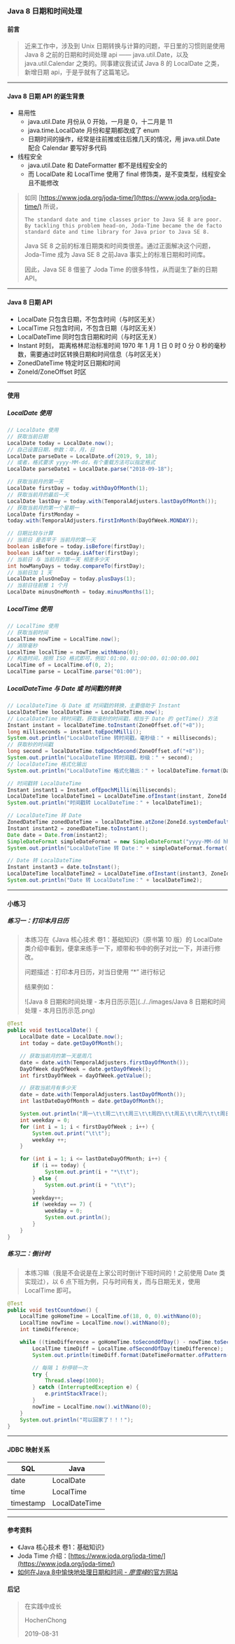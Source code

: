 ### Java 8 日期和时间处理

#### 前言

> 近来工作中，涉及到 Unix 日期转换与计算的问题，平日里的习惯则是使用 Java 8 之前的日期和时间处理 api —— java.util.Date，以及 java.util.Calendar 之类的。同事建议我试试 Java 8 的 LocalDate 之类，新增日期 api，于是乎就有了这篇笔记。

---

#### Java 8 日期 API 的诞生背景

* 易用性
  * java.util.Date 月份从 0 开始，一月是 0，十二月是 11
  * java.time.LocalDate 月份和星期都改成了 enum
  * 日期时间的操作，经常是往前推或往后推几天的情况，用 java.util.Date 配合 Calendar 要写好多代码
* 线程安全
  * java.util.Date 和 DateFormatter 都不是线程安全的
  * 而 LocalDate 和 LocalTime 使用了 final 修饰类，是不变类型，线程安全且不能修改

> 如同 [https://www.joda.org/joda-time/](https://www.joda.org/joda-time/) 所说，
>
> ```
> The standard date and time classes prior to Java SE 8 are poor. By tackling this problem head-on, Joda-Time became the de facto standard date and time library for Java prior to Java SE 8. 
> ```
>
> Java SE 8 之前的标准日期类和时间类很差。通过正面解决这个问题，Joda-Time 成为 Java SE 8 之前Java 事实上的标准日期和时间库。
>
> 因此，Java SE 8 借鉴了 Joda Time 的很多特性，从而诞生了新的日期 API。

---

#### Java 8 日期 API

- LocalDate 只包含日期，不包含时间（与时区无关）
- LocalTime 只包含时间，不包含日期（与时区无关）
- LocalDateTime 同时包含日期和时间（与时区无关）
- Instant 时刻，
  距离格林尼治标准时间 1970 年 1 月 1 日 0 时 0 分 0 秒的毫秒数，需要通过时区转换日期和时间信息（与时区无关）
- ZonedDateTime 特定时区日期和时间
- ZoneId/ZoneOffset 时区

---

#### 使用

##### LocalDate 使用

```java
// LocalDate 使用
// 获取当前日期
LocalDate today = LocalDate.now();
// 自己设置日期，参数：年，月，日
LocalDate parseDate = LocalDate.of(2019, 9, 18);
// 或者，格式要求 yyyy-MM-dd，有个重载方法可以指定格式
LocalDate parseDate1 = LocalDate.parse("2018-09-18");

// 获取当前月的第一天
LocalDate firstDay = today.withDayOfMonth(1);
// 获取当前月的最后一天
LocalDate lastDay = today.with(TemporalAdjusters.lastDayOfMonth());
// 获取当前月的第一个星期一
LocalDate firstMonday = 
today.with(TemporalAdjusters.firstInMonth(DayOfWeek.MONDAY));

// 日期比较与计算
// 当前日 是否早于 当前月的第一天
boolean isBefore = today.isBefore(firstDay);
boolean isAfter = today.isAfter(firstDay);
// 当前日 与 当前月的第一天 相差多少天
int howManyDays = today.compareTo(firstDay);
// 当前日加 1 天
LocalDate plusOneDay = today.plusDays(1);
// 当前日往前推 1 个月
LocalDate minusOneMonth = today.minusMonths(1);
```

##### LocalTime 使用

```java
// LocalTime 使用
// 获取当前时间
LocalTime nowTime = LocalTime.now();
// 消除毫秒
LocalTime localTime = nowTime.withNano(0);
// 构造时间，按照 ISO 格式即可，例如：01:00，01:00:00，01:00:00.001
LocalTime of = LocalTime.of(0, 2);
LocalTime parse = LocalTime.parse("01:00");
```

##### LocalDateTime 与 Date 或 时间戳的转换

```java
// LocalDateTime 与 Date 或 时间戳的转换，主要借助于 Instant
LocalDateTime localDateTime = LocalDateTime.now();
// LocalDateTime 转时间戳，获取毫秒的时间戳，相当于 Date 的 getTime() 方法
Instant instant = localDateTime.toInstant(ZoneOffset.of("+8"));
long milliseconds = instant.toEpochMilli();
System.out.println("LocalDateTime 转时间戳，毫秒级：" + milliseconds);
// 获取秒的时间戳
long second = localDateTime.toEpochSecond(ZoneOffset.of("+8"));
System.out.println("LocalDateTime 转时间戳，秒级：" + second);
// localDateTime 格式化输出
System.out.println("LocalDateTime 格式化输出：" + localDateTime.format(DateTimeFormatter.ofPattern("yyyy-MM-dd hh:mm:ss")));

// 时间戳转 LocalDateTime
Instant instant1 = Instant.ofEpochMilli(milliseconds);
LocalDateTime localDateTime1 = LocalDateTime.ofInstant(instant, ZoneId.systemDefault());
System.out.println("时间戳转 LocalDateTime：" + localDateTime1);

// LocalDateTime 转 Date
ZonedDateTime zonedDateTime = localDateTime.atZone(ZoneId.systemDefault());
Instant instant2 = zonedDateTime.toInstant();
Date date = Date.from(instant2);
SimpleDateFormat simpleDateFormat = new SimpleDateFormat("yyyy-MM-dd hh:mm:ss");
System.out.println("LocalDateTime 转 Date：" + simpleDateFormat.format(date));

// Date 转 LocalDateTime
Instant instant3 = date.toInstant();
LocalDateTime localDateTime2 = LocalDateTime.ofInstant(instant3, ZoneId.systemDefault());
System.out.println("Date 转 LocalDateTime：" + localDateTime2);
```

---

#### 小练习

##### 练习一：打印本月日历

> 本练习在《Java 核心技术 卷1：基础知识》（原书第 10 版）的 LocalDate 类介绍中看到，便拿来练手一下，顺带和书中的例子对比一下，并进行修改。
>
> 问题描述：打印本月日历，对当日使用 “*” 进行标记
>
> 结果例如：
>
> ![Java 8 日期和时间处理 - 本月日历示范](../../images/Java 8 日期和时间处理 - 本月日历示范.png)

```java
@Test
public void testLocalDate() {
    LocalDate date = LocalDate.now();
    int today = date.getDayOfMonth();

    // 获取当前月的第一天是周几
    date = date.with(TemporalAdjusters.firstDayOfMonth());
    DayOfWeek dayOfWeek = date.getDayOfWeek();
    int firstDayOfWeek = dayOfWeek.getValue();

    // 获取当前月有多少天
    date = date.with(TemporalAdjusters.lastDayOfMonth());
    int lastDateDayOfMonth = date.getDayOfMonth();

    System.out.println("周一\t\t周二\t\t周三\t\t周四\t\t周五\t\t周六\t\t周日");
    int weekday = 0;
    for (int i = 1; i < firstDayOfWeek ; i++) {
        System.out.print("\t\t");
        weekday ++;
    }

    for (int i = 1; i <= lastDateDayOfMonth; i++) {
        if (i == today) {
            System.out.print(i + "*\t\t");
        } else {
            System.out.print(i + "\t\t");
        }
        weekday++;
        if (weekday == 7) {
            weekday = 0;
            System.out.println();
        }
    }
}
```

##### 练习二：倒计时

> 本练习嘛（我是不会说是在上家公司时倒计下班时间的！之前使用 Date 类实现过），以 6 点下班为例，只与时间有关，而与日期无关，使用 LocalTime 即可。

```java
@Test
public void testCountdown() {
    LocalTime goHomeTime = LocalTime.of(18, 0, 0).withNano(0);
    LocalTime nowTime = LocalTime.now().withNano(0);
    int timeDifference;

    while ((timeDifference = goHomeTime.toSecondOfDay() - nowTime.toSecondOfDay()) > 0) {
        LocalTime timeDiff = LocalTime.ofSecondOfDay(timeDifference);
        System.out.println(timeDiff.format(DateTimeFormatter.ofPattern("距离回家还有 HH 小时 mm 分钟 ss 秒")));

        // 每隔 1 秒停顿一次
        try {
            Thread.sleep(1000);
        } catch (InterruptedException e) {
            e.printStackTrace();
        }
        nowTime = LocalTime.now().withNano(0);
    }
    System.out.println("可以回家了！！！");
}
```

---

#### JDBC 映射关系

| SQL       | Java          |
| --------- | ------------- |
| date      | LocalDate     |
| time      | LocalTime     |
| timestamp | LocalDateTime |

---

#### 参考资料

* 《Java 核心技术 卷1：基础知识》
* Joda Time 介绍：[https://www.joda.org/joda-time/](https://www.joda.org/joda-time/)
* [如何在Java 8中愉快地处理日期和时间 - *廖雪峰*的官方网站](https://www.liaoxuefeng.com/article/991339711823296)

#### 后记

> 在实践中成长
>
> HochenChong
>
> 2019-08-31
